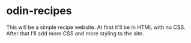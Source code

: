 # odin-recipes
This will be a simple recipe website.
At first it'll be in HTML with no CSS.
After that I'll add more CSS and more styling to the site. 